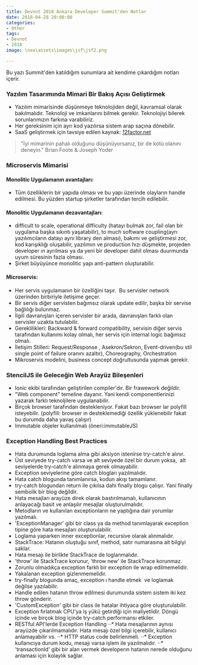 ```yaml
---
title: Devnot 2018 Ankara Developer Summit'den Notlar
date: 2018-04-28 20:00:00
categories:
- Other
tags:
- Devnot
- 2018
image: \nea\assets\images\jsf\jsf2.png

---
```


Bu yazı Summit'den katıldığım sunumlara ait kendime çıkardığım notları içerir.

### Yazılım Tasarımında Mimari Bir Bakış Açısı Geliştirmek

- Yazılım mimarisinde düşünmeye teknolojiden değil, kavramsal olarak bakılmalıdır. Teknoloji ve imkanlarını bilmek gerekir. Teknolojiyi bilerek sorunlarımızın farkına varabiliriz.
- Her gereksinim için ayrı kod yazılırsa sistem arap saçına dönebilir.
- SaaS geliştirmek için tavsiye edilen kaynak: [12factor.net](https://12factor.net/)

> "İyi mimarinin pahalı olduğunu düşünüyorsanız, bir de kötü olanını deneyin."
> Brian Foote & Joseph Yoder


### Microservis Mimarisi 

#### Monolitic Uygulamanın avantajları:

- Tüm özelliklerin bir yapıda olması ve bu yapı üzerinde olayların handle edilmesi. Bu yüzden startup şirketler tarafından tercih edilebilir.

#### Monolitic Uygulamanın dezavantajları:

- difficult to scale, operational difficulty (hatayı bulmak zor, fail olan bir uygulama başka sıkıntı yaşatabilir), to much software coupling(ayrı yazılımcıların datayı aynı library den alması), bakımı ve geliştirmesi zor, kod karışıklığı oluşabilir, yazılımın ve production hızı düşmekte, projeden developer ın ayrılması ya da yeni bir developer dahil olması duurmunda uyum süresinin fazla olması.
- Şirket büyüyünce monolitic yapı anti-pattern oluşturabilir.

#### Microservis:
- Her servis uygulamanın bir özelliğini taşır.  Bu servisler network üzerinden birbiriyle iletişime geçer.
- Bir servis diğer servisten bağımsız olarak update edilir, başka bir servise bağlılığı bulunmaz.
- İlgili davranışları içeren servisler bir arada, davranışları farklı olan servisler uzakta tutulabilir.
- Gereklilikleri: Backward & forward compatibility, servisin diğer servis tarafından kullanımı kolay olmalı, her servis için internal logic bağımsız olmalı.
- İletişim Stilleri: Request/Response , Asekron/Sekron, Event-driven(bu stil single point of failure oranını azaltır), Choreography, Orchestration
- Mikroservis modelini, business concept doğrultusunda yapmak gerekir.


### StencilJS ile Geleceğin Web Arayüz Bileşenleri
- Ionic ekibi tarafından geliştirilen compiler'dır. Bir frawework değildir.
- "Web component" temeline dayanır. Yani kendi componentlerinizi yazarak farklı teknoljilere uygulanabilir.
- Birçok browser tarafından destekleniyor. Fakat bazı browser lar polyfill isteyebilir. (polyfill: browser ın desteklemediği özellik yüklenebilir fakat bu durumda daha yavaş çalışır)
- Immutable objeler kullanılmalı (öneri:immutableJS)


### Exception Handling Best Practices
- Hata durumunda loglama alma gibi aksiyon istenirse try-catch'e alınır.
- Üst seviyede try-catch varsa ve alt seviyede özel bir durum yoksa,  alt seviyelerde try-catch'e alınmaya gerek olmayabilir.
- Exception seviyelerine göre catch blogları yazılmalıdır.
- Hata catch blogunda tanımlanırsa, kodun akışı tamamlanır.
- try-catch blogundan return ile çıkılsa dahi finally blogu çalışır. Yani finally sembolik bir blog değildir.
- Hata mesajları arayüze direk olarak bastırılmamalı, kullanıcının anlayacağı basit ve anlaşılır mesajlar oluşturulmalıdır.
- Metodların ve kullanılan exceptionların ne yaptığına dair yorumlar yazılmalı.
- 'ExceptionManager' gibi bir class ya da method tanımlayarak exception tipine göre hata mesajları oluşturulabilir.
- Loglama yaparken inner exceptionlar, recursive olarak alınmalıdır.
- StackTrace: Hatanın oluştuğu sınıf, method, satır numarasına ait bilgiyi saklar.
- Hata mesajı ile birlikte StackTrace de loglanmalıdır.
- 'throw' ile StackTrace korunur, 'throw new' ile StackTrace korunmaz.
- Zorunlu olmadıkça exception farklı bir exception ile wrap edilmemelidir.
- Yakalanan exception gizlenmemelidir.
- try-finally blogunda amaç, exception ı handle etmek  ve loglamak değilse yazılabilir.
- Handle edilen hatanın throw edilmesi durumunda sistem sistem iki kez throw gönderir.
- 'CustomException' gibi bir class ile hatalar ihtiyaca göre oluşturulabilir.
- Exception fırlatmak CPU'ya iş yükü getirdiği için maliyetlidir. Döngü içinde ve birçok blog içinde try-catch performansı etkiler.
- RESTful API'lerde Exception Handling
⋅⋅* Hata mesajlarının aynısı arayüzde çıkarılmamalıdır. Hata mesajı özel bilgi içerebilir, kullanıcı anlamayabilir vs.
⋅⋅* HTTP status code belirlenmeli.
⋅⋅* Exception kullanıcıya durum kodu, mesajı varsa işlem ile yazılmalıdır.
⋅⋅* 'transactionId' gibi bir alan vermek developerın hatanın nerede olduğunu anlaması için kolaylık sağlar.